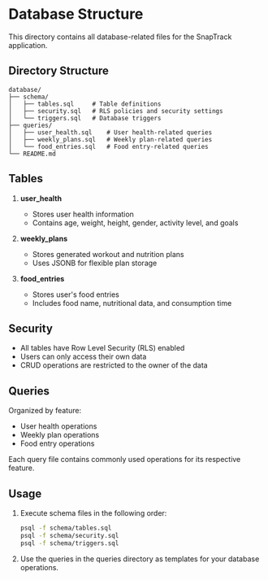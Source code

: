# Database Structure

This directory contains all database-related files for the SnapTrack application.

## Directory Structure

```
database/
├── schema/
│   ├── tables.sql     # Table definitions
│   ├── security.sql   # RLS policies and security settings
│   └── triggers.sql   # Database triggers
├── queries/
│   ├── user_health.sql    # User health-related queries
│   ├── weekly_plans.sql   # Weekly plan-related queries
│   └── food_entries.sql   # Food entry-related queries
└── README.md
```

## Tables

1. **user_health**
   - Stores user health information
   - Contains age, weight, height, gender, activity level, and goals

2. **weekly_plans**
   - Stores generated workout and nutrition plans
   - Uses JSONB for flexible plan storage

3. **food_entries**
   - Stores user's food entries
   - Includes food name, nutritional data, and consumption time

## Security

- All tables have Row Level Security (RLS) enabled
- Users can only access their own data
- CRUD operations are restricted to the owner of the data

## Queries

Organized by feature:
- User health operations
- Weekly plan operations
- Food entry operations

Each query file contains commonly used operations for its respective feature.

## Usage

1. Execute schema files in the following order:
   ```bash
   psql -f schema/tables.sql
   psql -f schema/security.sql
   psql -f schema/triggers.sql
   ```

2. Use the queries in the queries directory as templates for your database operations. 